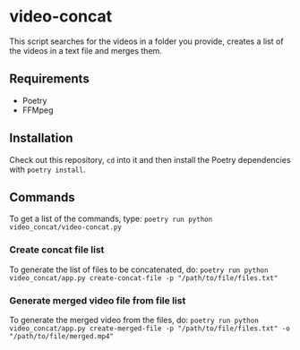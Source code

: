 # video-concat

This script searches for the videos in a folder you provide, creates a list of the videos in a text file and merges them.

## Requirements

- Poetry
- FFMpeg

## Installation

Check out this repository, `cd` into it and then install the Poetry dependencies with `poetry install`.

## Commands

To get a list of the commands, type: `poetry run python video_concat/video-concat.py`

### Create concat file list

To generate the list of files to be concatenated, do: `poetry run python video_concat/app.py create-concat-file -p "/path/to/file/files.txt"`

### Generate merged video file from file list

To generate the merged video from the files, do: `poetry run python video_concat/app.py create-merged-file -p "/path/to/file/files.txt" -o "/path/to/file/merged.mp4"`